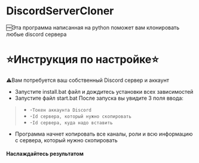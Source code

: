 # DiscordServerCloner
🆓Эта программа написанная на python поможет вам клонировать любые discord сервера
# ⭐Инструкция по настройке⭐
⚠️Вам потребуется ваш собственный Discord сервер и аккаунт
* Запустите install.bat файл и дождитесь установки всех зависимостей
* Запустите файл start.bat
После запуска вы увидите 3 поля ввода:
>* -`Токен аккаунта Discord`
>* -`Id сервера, который нужно скопировать`
>* -`Id сервера, куда надо вставить`
* Программа начнет копировать все каналы, роли и всю информацию с сервера, который нужно скопировать
#### Наслаждайтесь результатом
